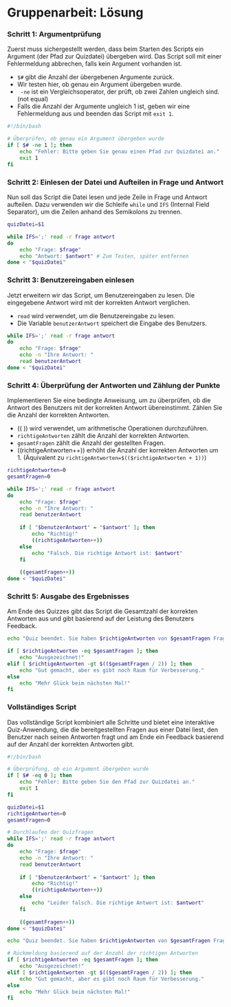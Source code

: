 # Gruppenarbeit: Lösung

### Schritt 1: Argumentprüfung

Zuerst muss sichergestellt werden, dass beim Starten des Scripts ein Argument (der Pfad zur Quizdatei) übergeben wird. Das Script soll mit einer Fehlermeldung abbrechen, falls kein Argument vorhanden ist.

- `$#` gibt die Anzahl der übergebenen Argumente zurück.
- Wir testen hier, ob genau ein Argument übergeben wurde.
- ` -ne` ist ein Vergleichsoperator, der prüft, ob zwei Zahlen ungleich sind. (not equal)
- Falls die Anzahl der Argumente ungleich 1 ist, geben wir eine Fehlermeldung aus und beenden das Script mit `exit 1`.

```bash
#!/bin/bash

# Überprüfen, ob genau ein Argument übergeben wurde
if [ $# -ne 1 ]; then
    echo "Fehler: Bitte geben Sie genau einen Pfad zur Quizdatei an."
    exit 1
fi
```

### Schritt 2: Einlesen der Datei und Aufteilen in Frage und Antwort

Nun soll das Script die Datei lesen und jede Zeile in Frage und Antwort aufteilen. Dazu verwenden wir die Schleife `while` und `IFS` (Internal Field Separator), um die Zeilen anhand des Semikolons zu trennen.

```bash
quizDatei=$1

while IFS=';' read -r frage antwort
do
    echo "Frage: $frage"
    echo "Antwort: $antwort" # Zum Testen, später entfernen
done < "$quizDatei"
```

### Schritt 3: Benutzereingaben einlesen

Jetzt erweitern wir das Script, um Benutzereingaben zu lesen. Die eingegebene Antwort wird mit der korrekten Antwort verglichen.
- `read` wird verwendet, um die Benutzereingabe zu lesen.
- Die Variable `benutzerAntwort` speichert die Eingabe des Benutzers.

```bash
while IFS=';' read -r frage antwort
do
    echo "Frage: $frage"
    echo -n "Ihre Antwort: "
    read benutzerAntwort
done < "$quizDatei"
```

### Schritt 4: Überprüfung der Antworten und Zählung der Punkte

Implementieren Sie eine bedingte Anweisung, um zu überprüfen, ob die Antwort des Benutzers mit der korrekten Antwort übereinstimmt. Zählen Sie die Anzahl der korrekten Antworten.
- (( )) wird verwendet, um arithmetische Operationen durchzuführen.
- `richtigeAntworten` zählt die Anzahl der korrekten Antworten.
- `gesamtFragen` zählt die Anzahl der gestellten Fragen.
- ((richtigeAntworten++)) erhöht die Anzahl der korrekten Antworten um 1. (Äquivalent zu `richtigeAntworten=$(($richtigeAntworten + 1))`)

```bash
richtigeAntworten=0
gesamtFragen=0

while IFS=';' read -r frage antwort
do
    echo "Frage: $frage"
    echo -n "Ihre Antwort: "
    read benutzerAntwort
    
    if [ "$benutzerAntwort" = "$antwort" ]; then
        echo "Richtig!"
        ((richtigeAntworten++))
    else
        echo "Falsch. Die richtige Antwort ist: $antwort"
    fi
    
    ((gesamtFragen++))
done < "$quizDatei"
```

### Schritt 5: Ausgabe des Ergebnisses

Am Ende des Quizzes gibt das Script die Gesamtzahl der korrekten Antworten aus und gibt basierend auf der Leistung des Benutzers Feedback.

```bash
echo "Quiz beendet. Sie haben $richtigeAntworten von $gesamtFragen Fragen richtig beantwortet."

if [ $richtigeAntworten -eq $gesamtFragen ]; then
    echo "Ausgezeichnet!"
elif [ $richtigeAntworten -gt $(($gesamtFragen / 2)) ]; then
    echo "Gut gemacht, aber es gibt noch Raum für Verbesserung."
else
    echo "Mehr Glück beim nächsten Mal!"
fi
```

### Vollständiges Script

Das vollständige Script kombiniert alle Schritte und bietet eine interaktive Quiz-Anwendung, die die bereitgestellten Fragen aus einer Datei liest, den Benutzer nach seinen Antworten fragt und am Ende ein Feedback basierend auf der Anzahl der korrekten Antworten gibt.

```bash
#!/bin/bash

# Überprüfung, ob ein Argument übergeben wurde
if [ $# -eq 0 ]; then
    echo "Fehler: Bitte geben Sie den Pfad zur Quizdatei an."
    exit 1
fi

quizDatei=$1
richtigeAntworten=0
gesamtFragen=0

# Durchlaufen der Quizfragen
while IFS=';' read -r frage antwort
do
    echo "Frage: $frage"
    echo -n "Ihre Antwort: "
    read benutzerAntwort
    
    if [ "$benutzerAntwort" = "$antwort" ]; then
        echo "Richtig!"
        ((richtigeAntworten++))
    else
        echo "Leider falsch. Die richtige Antwort ist: $antwort"
    fi
    
    ((gesamtFragen++))
done < "$quizDatei"

echo "Quiz beendet. Sie haben $richtigeAntworten von $gesamtFragen Fragen richtig beantwortet."

# Rückmeldung basierend auf der Anzahl der richtigen Antworten
if [ $richtigeAntworten -eq $gesamtFragen ]; then
    echo "Ausgezeichnet!"
elif [ $richtigeAntworten -gt $(($gesamtFragen / 2)) ]; then
    echo "Gut gemacht, aber es gibt noch Raum für Verbesserung."
else
    echo "Mehr Glück beim nächsten Mal!"
fi
```
